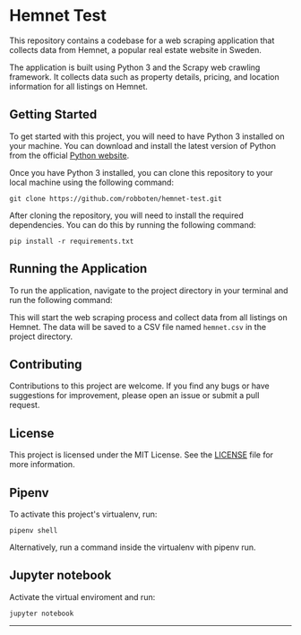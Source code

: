 # Hemnet Test

This repository contains a codebase for a web scraping application that collects data from Hemnet, a popular real estate website in Sweden.

The application is built using Python 3 and the Scrapy web crawling framework. It collects data such as property details, pricing, and location information for all listings on Hemnet.

## Getting Started

To get started with this project, you will need to have Python 3 installed on your machine. You can download and install the latest version of Python from the official [Python website](https://www.python.org/downloads/).

Once you have Python 3 installed, you can clone this repository to your local machine using the following command:

```
git clone https://github.com/robboten/hemnet-test.git
```

After cloning the repository, you will need to install the required dependencies. You can do this by running the following command:

```
pip install -r requirements.txt
```


## Running the Application

To run the application, navigate to the project directory in your terminal and run the following command:





This will start the web scraping process and collect data from all listings on Hemnet. The data will be saved to a CSV file named `hemnet.csv` in the project directory.

## Contributing

Contributions to this project are welcome. If you find any bugs or have suggestions for improvement, please open an issue or submit a pull request.

## License

This project is licensed under the MIT License. See the [LICENSE](LICENSE) file for more information.


## Pipenv
To activate this project's virtualenv, run:
```
pipenv shell
```

Alternatively, run a command inside the virtualenv with pipenv run.

## Jupyter notebook
Activate the virtual enviroment and run:
```
jupyter notebook
```  

---
